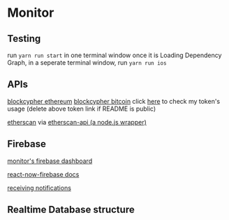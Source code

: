 # Monitor

## Testing

run `yarn run start` in one terminal window
once it is Loading Dependency Graph, in a seperate terminal window, run `yarn run ios`

## APIs

[blockcypher ethereum](https://www.blockcypher.com/dev/ethereum/)
[blockcypher bitcoin](https://www.blockcypher.com/dev/bitcoin/)
click [here](http://api.blockcypher.com/v1/tokens/71e0a433f8544817bafda2b345f17d72) to check my token's usage
(delete above token link if README is public)

[etherscan](https://etherscan.io/apis#accounts) via [etherscan-api (a node.js wrapper)](https://sebs.github.io/etherscan-api/)

## Firebase

[monitor's firebase dashboard](https://console.firebase.google.com/u/0/project/monitor-3f707/authentication/users)

[react-now-firebase docs](https://rnfirebase.io/docs/)

[receiving notifications](https://rnfirebase.io/docs/v4.3.x/notifications/receiving-notifications)

## Realtime Database structure
